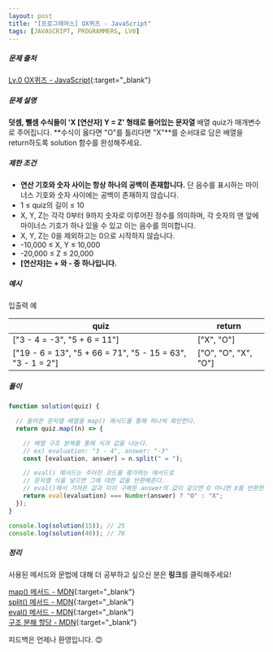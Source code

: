 ```yaml
---
layout: post
title: "[프로그래머스] OX퀴즈 - JavaScript"
tags: [JAVASCRIPT, PROGRAMMERS, LV0]
---
```


##### 문제 출처

[Lv.0 OX퀴즈 - JavaScript](https://school.programmers.co.kr/learn/courses/30/lessons/120907?language=javascript){:target="\_blank"}

##### 문제 설명

**덧셈, 뺄셈 수식들이 'X [연산자] Y = Z' 형태로 들어있는 문자열** 배열 quiz가 매개변수로 주어집니다. **수식이 옳다면 "O"를 틀리다면 "X"**를 순서대로 담은 배열을 return하도록 solution 함수를 완성해주세요.

##### 제한 조건

- **연산 기호와 숫자 사이는 항상 하나의 공백이 존재합니다.** 단 음수를 표시하는 마이너스 기호와 숫자 사이에는 공백이 존재하지 않습니다.
- 1 ≤ quiz의 길이 ≤ 10
- X, Y, Z는 각각 0부터 9까지 숫자로 이루어진 정수를 의미하며, 각 숫자의 맨 앞에 마이너스 기호가 하나 있을 수 있고 이는 음수를 의미합니다.
- X, Y, Z는 0을 제외하고는 0으로 시작하지 않습니다.
- -10,000 ≤ X, Y ≤ 10,000
- -20,000 ≤ Z ≤ 20,000
- **[연산자]는 + 와 - 중 하나입니다.**

##### 예시

입출력 예

| quiz                                                       | return               |
| ---------------------------------------------------------- | -------------------- |
| ["3 - 4 = -3", "5 + 6 = 11"]                               | ["X", "O"]           |
| ["19 - 6 = 13", "5 + 66 = 71", "5 - 15 = 63", "3 - 1 = 2"] | ["O", "O", "X", "O"] |

##### 풀이

```javascript
function solution(quiz) {

  // 들어온 문자열 배열을 map() 메서드를 통해 하나씩 확인한다.
  return quiz.map((n) => {

    // 배열 구조 분해를 통해 식과 값을 나눈다.
    // ex) evaluation: "3 - 4", answer: "-3"
    const [evaluation, answer] = n.split(" = ");

    // eval() 메서드는 주어진 코드를 평가하는 메서드로 
    // 문자열 식을 넣으면 그에 대한 값을 반환해준다.
    // eval()에서 가져온 값과 미리 구해둔 answer의 값이 같으면 O 아니면 X를 반환한다.
    return eval(evaluation) === Number(answer) ? "O" : "X";
  });
}

console.log(solution(15)); // 25
console.log(solution(40)); // 76
```

##### 정리

사용된 메서드와 문법에 대해 더 공부하고 싶으신 분은 **링크**를 클릭해주세요!

[map() 메서드 - MDN](https://developer.mozilla.org/ko/docs/Web/JavaScript/Reference/Global_Objects/Array/map){:target="\_blank"}<br />
[split() 메서드 - MDN](https://developer.mozilla.org/ko/docs/Web/JavaScript/Reference/Global_Objects/String/split){:target="\_blank"}<br />
[eval() 메서드 - MDN](https://developer.mozilla.org/ko/docs/Web/JavaScript/Reference/Global_Objects/eval){:target="\_blank"}<br />
[구조 분해 할당 - MDN](https://developer.mozilla.org/ko/docs/Web/JavaScript/Reference/Operators/Destructuring_assignment){:target="\_blank"}

피드백은 언제나 환영입니다. 😊
